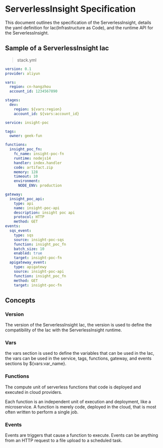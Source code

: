 # ServerlessInsight Specification

This document outlines the specification of the ServerlessInsight, details the yaml definition for Iac(Infrastructure as
Code), and the runtime API for the ServerlessInsight.

## Sample of a ServerlessInsight Iac

> stack.yml

```yaml
version: 0.1
provider: aliyun

vars:
  region: cn-hangzhou
  account_id: 1234567890

stages:
  dev:
    region: ${vars:region}
    account_id: ${vars:account_id}

service: insight-poc

tags:
  owner: geek-fun

functions:
  insight_poc_fn:
    fc_name: insight-poc-fn
    runtime: nodejs14
    handler: index.handler
    code: artifact.zip
    memory: 128
    timeout: 10
    environment:
      NODE_ENV: production

gateway:
  insight_poc_api:
    type: api
    name: insight-poc-api
    description: insight poc api
    protocol: HTTP
    method: GET
events:
  sqs_event:
    type: sqs
    source: insight-poc-sqs
    function: insight_poc_fn
    batch_size: 10
    enabled: true
    target: insight-poc-fn
  apigateway_event:
    type: apigatewy
    source: insight-poc-api
    function: insight_poc_fn
    method: GET
    target: insight-poc-fn

```

## Concepts

### Version

The version of the ServerlessInsight Iac, the version is used to define the compatibility of the Iac with the
ServerlessInsight runtime.

### Vars
the vars section is used to define the variables that can be used in the Iac, the vars can be used in the service, tags,
functions, gateway, and events sections by ${vars:var_name}.
### Functions

The compute unit of serverless functions that code is deployed and executed in cloud providers.

Each function is an independent unit of execution and deployment, like a microservice. A function is merely code,
deployed in the cloud, that is most often written to perform a single job.

### Events

Events are triggers that cause a function to execute. Events can be anything from an HTTP request to a file upload to a
scheduled task.
